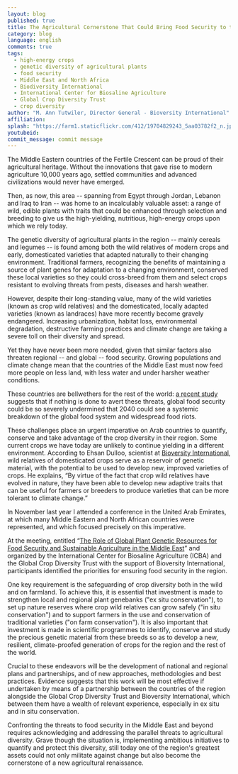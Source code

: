 ```yaml
---
layout: blog
published: true
title: The Agricultural Cornerstone That Could Bring Food Security to the Middle East and Beyond
category: blog
language: english
comments: true
tags: 
  - high-energy crops
  - genetic diversity of agricultural plants
  - food security
  - Middle East and North Africa
  - Biodiversity International
  - International Center for Biosaline Agriculture
  - Global Crop Diversity Trust
  - crop diversity
author: "M. Ann Tutwiler, Director General - Bioversity International"
affiliation: 
splash: "https://farm1.staticflickr.com/412/19704829243_5aa03782f2_n.jpg"
youtubeid: 
commit_message: commit message
---
```

The Middle Eastern countries of the Fertile Crescent can be proud of their agricultural heritage. Without the innovations that gave rise to modern agriculture 10,000 years ago, settled communities and advanced civilizations would never have emerged. 
<!-- more -->

Then, as now, this area -- spanning from Egypt through Jordan, Lebanon and Iraq to Iran -- was home to an incalculably valuable asset: a range of wild, edible plants with traits that could be enhanced through selection and breeding to give us the high-yielding, nutritious, high-energy crops upon which we rely today.

The genetic diversity of agricultural plants in the region -- mainly cereals and legumes -- is found among both the wild relatives of modern crops and early, domesticated varieties that adapted naturally to their changing environment. Traditional farmers, recognizing the benefits of maintaining a source of plant genes for adaptation to a changing environment, conserved these local varieties so they could cross-breed from them and select crops resistant to evolving threats from pests, diseases and harsh weather.

However, despite their long-standing value, many of the wild varieties (known as crop wild relatives) and the domesticated, locally adapted varieties (known as landraces) have more recently become gravely endangered. Increasing urbanization, habitat loss, environmental degradation, destructive farming practices and climate change are taking a severe toll on their diversity and spread.

Yet they have never been more needed, given that similar factors also threaten regional -- and global -- food security. Growing populations and climate change mean that the countries of the Middle East must now feed more people on less land, with less water and under harsher weather conditions. 

These countries are bellwethers for the rest of the world: [a recent study](http://ww2.anglia.ac.uk/ruskin/en/home/news/vulnerability_of_global_food_system.html) suggests that if nothing is done to avert these threats, global food security could be so severely undermined that 2040 could see a systemic breakdown of the global food system and widespread food riots.

These challenges place an urgent imperative on Arab countries to quantify, conserve and take advantage of the crop diversity in their region. Some current crops we have today are unlikely to continue yielding in a different environment. According to Ehsan Dulloo, scientist at [Bioversity International](http://www.bioversityinternational.org/), wild relatives of domesticated crops serve as a reservoir of genetic material, with the potential to be used to develop new, improved varieties of crops. He explains, “By virtue of the fact that crop wild relatives have evolved in nature, they have been able to develop new adaptive traits that can be useful for farmers or breeders to produce varieties that can be more tolerant to climate change.”

In November last year I attended a conference in the United Arab Emirates, at which many Middle Eastern and North African countries were represented, and which focused precisely on this imperative. 

At the meeting, entitled “[The Role of Global Plant Genetic Resources for Food Security and Sustainable Agriculture in the Middle East](http://www.biosaline.org/EventDetails.aspx?id=28)” and organized by the International Center for Biosaline Agriculture (ICBA) and the Global Crop Diversity Trust with the support of Bioversity International, participants identified the priorities for ensuring food security in the region. 

One key requirement is the safeguarding of crop diversity both in the wild and on farmland. To achieve this, it is essential that investment is made to strengthen local and regional plant genebanks ("ex situ conservation"), to set up nature reserves where crop wild relatives can grow safely ("in situ conservation") and to support farmers in the use and conservation of traditional varieties ("on farm conservation"). It is also important that investment is made in scientific programmes to identify, conserve and study the precious genetic material from these breeds so as to develop a new, resilient, climate-proofed generation of crops for the region and the rest of the world.

Crucial to these endeavors will be the development of national and regional plans and partnerships, and of new approaches, methodologies and best practices. Evidence suggests that this work will be most effective if undertaken by means of a partnership between the countries of the region alongside the Global Crop Diversity Trust and Bioversity International, which between them have a wealth of relevant experience, especially in ex situ and in situ conservation.

Confronting the threats to food security in the Middle East and beyond requires acknowledging and addressing the parallel threats to agricultural diversity. Grave though the situation is, implementing ambitious initiatives to quantify and protect this diversity, still today one of the region's greatest assets could not only militate against change but also become the cornerstone of a new agricultural renaissance.